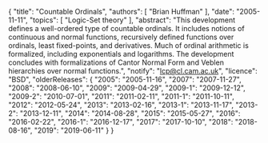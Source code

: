{
    "title": "Countable Ordinals",
    "authors": [
        "Brian Huffman"
    ],
    "date": "2005-11-11",
    "topics": [
        "Logic-Set theory"
    ],
    "abstract": "This development defines a well-ordered type of countable ordinals. It includes notions of continuous and normal functions, recursively defined functions over ordinals, least fixed-points, and derivatives. Much of ordinal arithmetic is formalized, including exponentials and logarithms. The development concludes with formalizations of Cantor Normal Form and Veblen hierarchies over normal functions.",
    "notify": "lcp@cl.cam.ac.uk",
    "licence": "BSD",
    "olderReleases": {
        "2005": "2005-11-16",
        "2007": "2007-11-27",
        "2008": "2008-06-10",
        "2009": "2009-04-29",
        "2009-1": "2009-12-12",
        "2009-2": "2010-07-01",
        "2011": "2011-02-11",
        "2011-1": "2011-10-11",
        "2012": "2012-05-24",
        "2013": "2013-02-16",
        "2013-1": "2013-11-17",
        "2013-2": "2013-12-11",
        "2014": "2014-08-28",
        "2015": "2015-05-27",
        "2016": "2016-02-22",
        "2016-1": "2016-12-17",
        "2017": "2017-10-10",
        "2018": "2018-08-16",
        "2019": "2019-06-11"
    }
}